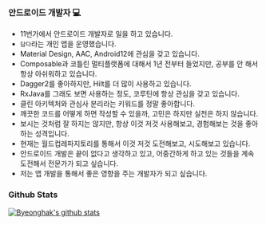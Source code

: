  ### 안드로이드 개발자 💻
 - 11번가에서 안드로이드 개발자로 일을 하고 있습니다.
 - `담다`라는 개인 앱을 운영했습니다.
 - Material Design, AAC, Android12에 관심을 갖고 있습니다.
 - Composable과 코틀린 멀티플랫폼에 대해서 1년 전부터 들었지만, 공부를 안 해서 항상 아쉬워하고 있습니다.
 - Dagger2를 좋아하지만, Hilt를 더 많이 사용하고 있습니다.
 - RxJava를 그래도 보면 사용하는 정도, 코루틴에 항상 관심을 갖고 있습니다.
 - 클린 아키텍처와 관심사 분리라는 키워드를 정말 좋아합니다.
 - 깨끗한 코드를 어떻게 하면 작성할 수 있을까, 고민은 하지만 실천은 하지 않습니다.
 - 보시는 것처럼 잘 하지는 않지만, 항상 이것 저것 사용해보고, 경험해보는 것을 좋아하는 성격입니다.
 - 현재는 월드컵레파지토리를 통해서 이것 저것 도전해보고, 시도해보고 있습니다.
 - 안드로이드 개발은 끝이 없다고 생각하고 있고, 어중간하게 하고 있는 것들을 계속 도전해서 전문가가 되고 싶습니다.
 - 저는 앱 개발을 통해서 좋은 영향을 주는 개발자가 되고 싶습니다.

### Github Stats
[![Byeonghak's github stats](https://github-readme-stats.vercel.app/api?username=hakzzang)](https://github.com/hakzzang)
